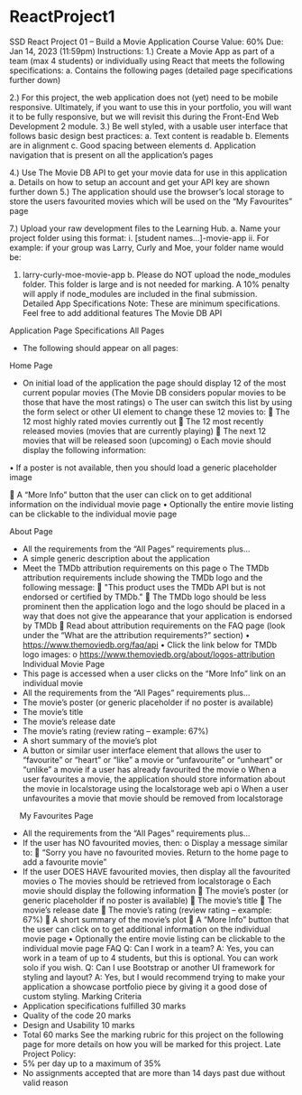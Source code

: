 # ReactProject1
SSD React
Project 01 – Build a Movie Application
Course Value: 60%
Due: Jan 14, 2023 (11:59pm)
Instructions:
1.)	Create a Movie App as part of a team (max 4 students) or individually using React that meets the following specifications:
a.	Contains the following pages (detailed page specifications further down)
<!-- i.	Home Page -->
<!-- ii.	About Page
iii.	Individual Movie Page
iv.	My Favourites Page -->
2.)	For this project, the web application does not (yet) need to be mobile responsive.  Ultimately, if you want to use this in your portfolio, you will want it to be fully responsive, but we will revisit this during the Front-End Web Development 2 module.
3.)	Be well styled, with a usable user interface that follows basic design best practices:
a.	Text content is readable
b.	Elements are in alignment
c.	Good spacing between elements
d.	Application navigation that is present on all the application’s pages 

4.)	Use The Movie DB API to get your movie data for use in this application
     a.	Details on how to setup an account and get your API key are shown further down
5.)	The application should use the browser’s local storage to store the users favourited movies which will be used on the “My Favourites” page
<!-- 6.)	Build your project using the Create React App build script and upload it to your portfolio server and submit a link to your application on the Learning Hub  -->
<!-- a.	Detailed instructions on how to properly upload your application to your portfolio server will be provided during the course -->
7.)	Upload your raw development files to the Learning Hub. 
a.	Name your project folder using this format:
i.	[student names…]-movie-app
ii.	For example: if your group was Larry, Curly and Moe, your folder name would be: 
1.	larry-curly-moe-movie-app
b.	Please do NOT upload the node_modules folder. This folder is large and is not needed for marking.  A 10% penalty will apply if node_modules are included in the final submission.
 
Detailed App Specifications
Note: These are minimum specifications. Feel free to add additional features 
The Movie DB API
<!-- -	This project should use The Movie DB API -->
<!-- -	You will need to create a FREE account to obtain a FREE API Key -->
<!-- o	First you will need to create a FREE general account with The Movie DB API. Then… -->
<!-- o	…follow the instructions on how to get your API Key here (look under the section “How do I apply for an API key?”):
	https://www.themoviedb.org/faq/api -->
<!-- o	When you apply for an API key, The Movie DB will ask for a few pieces of personal information (name, app name, app URL, phone number and address). If you do not feel comfortable giving your personal address and phone number, then feel free to use the BCIT Downtown Campus address and phone number
o	The entire application form must be filled in. Below is a list of boilerplate answers that you can give in order to get an API key.
	Application Name: Movie App
	Application URL: N/A – Internal application for educational use
	Application Summary:
•	An internal application for educational non-profit use, used mainly for learning how to use an API with React
	Address:
•	Use your home address or use BCIT’s DTC address:
o	555 Seymour Street, Vancouver, BC, V6B 3H6
	Phone Number:
•	Use your personal phone number or BCIT’s main switch board:
o	604.434.5734
	Email:
•	Use an email address that you have access to. You will receive your API key in an email
o	Once you submit your application you will be approved instantly and will be given an API key. You will need this key to make API requests. 
	Do not share your API key with the general public.
	You can share it with your teammate (if you choose to work in a team) -->


Application Page Specifications
All Pages
-	The following should appear on all pages:
<!-- o	Application title and/or logo that is linkable back to the home page -->
<!-- o	Navigation component that enables the user to go to any page in the application from any page in the application.   -->
Home Page
<!-- -	All the requirements from the “All Pages” requirements plus… -->
<!-- -	Form select element or other UI element (select box, radio buttons, links or just buttons…the UI is up to you) that allows a user to change the current movies displayed between the following options:
o	Popular
o	Top Rated
o	Now Playing
o	Upcoming (yet to be released) -->
-	On initial load of the application the page should display 12 of the most current popular movies (The Movie DB considers popular movies to be those that have the most ratings) 
o	The user can switch this list by using the form select or other UI element to change these 12 movies to:
	The 12 most highly rated movies currently out
	The 12 most recently released movies (movies that are currently playing)
	The next 12 movies that will be released soon (upcoming)
o	Each movie should display the following information:
<!-- 	The movie’s poster -->
•	If a poster is not available, then you should load a generic placeholder image
<!-- 	The movie’s title -->
<!-- 	The movie’s release date
	The movie’s rating (review rating – example: 67%) -->
<!-- 	A short summary about the movie -->
	A “More Info” button that the user can click on to get additional information on the individual movie page
•	Optionally the entire movie listing can be clickable to the individual movie page



About Page
-	All the requirements from the “All Pages” requirements plus…
-	A simple generic description about the application
-	Meet the TMDb attribution requirements on this page
o	The TMDb attribution requirements include showing the TMDb logo and the following message:
	"This product uses the TMDb API but is not endorsed or certified by TMDb."
	The TMDb logo should be less prominent then the application logo and the logo should be placed in a way that does not give the appearance that your application is endorsed by TMDb
	Read about attribution requirements on the FAQ page (look under the “What are the attribution requirements?” section)
•	https://www.themoviedb.org/faq/api
•	Click the link below for TMDb logo images:
o	https://www.themoviedb.org/about/logos-attribution
Individual Movie Page
-	This page is accessed when a user clicks on the “More Info” link on an individual movie 
-	All the requirements from the “All Pages” requirements plus…
-	The movie’s poster (or generic placeholder if no poster is available)
-	The movie’s title
-	The movie’s release date
-	The movie’s rating (review rating – example: 67%)
-	A short summary of the movie’s plot
-	A button or similar user interface element that allows the user to “favourite” or “heart” or “like” a movie or “unfavourite” or “unheart” or “unlike” a movie if a user has already favourited the movie
o	When a user favourites a movie, the application should store information about the movie in localstorage using the localstorage web api
o	When a user unfavourites a movie that movie should be removed from localstorage
 
 
My Favourites Page
-	All the requirements from the “All Pages” requirements plus…
-	If the user has NO favourited movies, then:
o	Display a message similar to:
	“Sorry you have no favourited movies. Return to the home page to add a favourite movie”
-	If the user DOES HAVE favourited movies, then display all the favourited movies
o	The movies should be retrieved from localstorage
o	Each movie should display the following information
	The movie’s poster (or generic placeholder if no poster is available)
	The movie’s title
	The movie’s release date
	The movie’s rating (review rating – example: 67%)
	A short summary of the movie’s plot
	A “More Info” button that the user can click on to get additional information on the individual movie page
•	Optionally the entire movie listing can be clickable to the individual movie page
FAQ
Q: Can I work in a team?
A: Yes, you can work in a team of up to 4 students, but this is optional.  You can work solo if you wish.
Q: Can I use Bootstrap or another UI framework for styling and layout?
A: Yes, but I would recommend trying to make your application a showcase portfolio piece by giving it a good dose of custom styling.
Marking Criteria
-	Application specifications fulfilled				            	30 marks       
-	Quality of the code						            	20 marks
-	Design and Usability				            			10 marks
-	Total								            	60 marks
See the marking rubric for this project on the following page for more details on how you will be marked for this project.
Late Project Policy:
-	5% per day up to a maximum of 35%
-	No assignments accepted that are more than 14 days past due without valid reason
